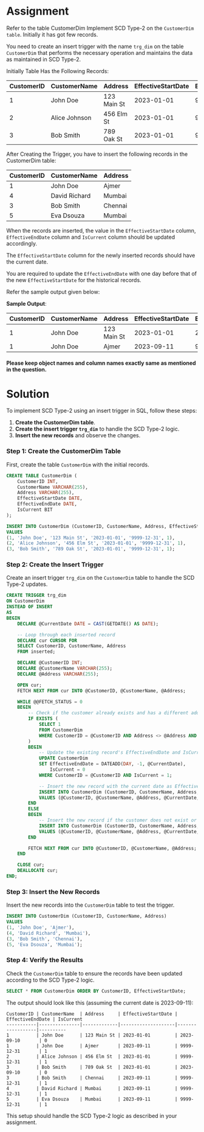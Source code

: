 # Assignment

Refer to the table CustomerDim Implement SCD Type-2 on the `CustomerDim table`. Initially it has got few records.

You need to create an insert trigger with the name `trg_dim` on the table `CustomerDim` that performs the necessary operation and maintains the data as maintained in SCD Type-2.

Initially Table Has the Following Records:

| CustomerID | CustomerName  | Address     | EffectiveStartDate | EffectiveEndDate | IsCurrent |
| ---------- | ------------- | ----------- | ------------------ | ---------------- | --------- |
| 1          | John Doe      | 123 Main St | 2023-01-01         | 9999-12-31       | 1         |
| 2          | Alice Johnson | 456 Elm St  | 2023-01-01         | 9999-12-31       | 1         |
| 3          | Bob Smith     | 789 Oak St  | 2023-01-01         | 9999-12-31       | 1         |

After Creating the Trigger, you have to insert the following records in the CustomerDim table:

| CustomerID | CustomerName  | Address |
| ---------- | ------------- | ------- |
| 1          | John Doe      | Ajmer   |
| 4          | David Richard | Mumbai  |
| 3          | Bob Smith     | Chennai |
| 5          | Eva Dsouza    | Mumbai  |

When the records are inserted, the value in the `EffectiveStartDate` column, `EffectiveEndDate` column and `IsCurrent` column should be updated accordingly.

The `EffectiveStartDate` column for the newly inserted records should have the current date.

You are required to update the `EffectiveEndDate` with one day before that of the new `EffectiveStartDate` for the historical records.

Refer the sample output given below:

**Sample Output**:

| CustomerID | CustomerName | Address     | EffectiveStartDate | EffectiveEndDate | IsCurrent |
| ---------- | ------------ | ----------- | ------------------ | ---------------- | --------- |
| 1          | John Doe     | 123 Main St | 2023-01-01         | 2023-09-10       | 0         |
| 1          | John Doe     | Ajmer       | 2023-09-11         | 9999-12-31       | 1         |

#### Please keep object names and column names exactly same as mentioned in the question.

# Solution

To implement SCD Type-2 using an insert trigger in SQL, follow these steps:

1. **Create the CustomerDim table**.
2. **Create the insert trigger `trg_dim`** to handle the SCD Type-2 logic.
3. **Insert the new records** and observe the changes.

### Step 1: Create the CustomerDim Table

First, create the table `CustomerDim` with the initial records.

```sql
CREATE TABLE CustomerDim (
    CustomerID INT,
    CustomerName VARCHAR(255),
    Address VARCHAR(255),
    EffectiveStartDate DATE,
    EffectiveEndDate DATE,
    IsCurrent BIT
);

INSERT INTO CustomerDim (CustomerID, CustomerName, Address, EffectiveStartDate, EffectiveEndDate, IsCurrent)
VALUES
(1, 'John Doe', '123 Main St', '2023-01-01', '9999-12-31', 1),
(2, 'Alice Johnson', '456 Elm St', '2023-01-01', '9999-12-31', 1),
(3, 'Bob Smith', '789 Oak St', '2023-01-01', '9999-12-31', 1);
```

### Step 2: Create the Insert Trigger

Create an insert trigger `trg_dim` on the `CustomerDim` table to handle the SCD Type-2 updates.

```sql
CREATE TRIGGER trg_dim
ON CustomerDim
INSTEAD OF INSERT
AS
BEGIN
    DECLARE @CurrentDate DATE = CAST(GETDATE() AS DATE);

    -- Loop through each inserted record
    DECLARE cur CURSOR FOR
    SELECT CustomerID, CustomerName, Address
    FROM inserted;

    DECLARE @CustomerID INT;
    DECLARE @CustomerName VARCHAR(255);
    DECLARE @Address VARCHAR(255);

    OPEN cur;
    FETCH NEXT FROM cur INTO @CustomerID, @CustomerName, @Address;

    WHILE @@FETCH_STATUS = 0
    BEGIN
        -- Check if the customer already exists and has a different address
        IF EXISTS (
            SELECT 1
            FROM CustomerDim
            WHERE CustomerID = @CustomerID AND Address <> @Address AND IsCurrent = 1
        )
        BEGIN
            -- Update the existing record's EffectiveEndDate and IsCurrent
            UPDATE CustomerDim
            SET EffectiveEndDate = DATEADD(DAY, -1, @CurrentDate),
                IsCurrent = 0
            WHERE CustomerID = @CustomerID AND IsCurrent = 1;

            -- Insert the new record with the current date as EffectiveStartDate
            INSERT INTO CustomerDim (CustomerID, CustomerName, Address, EffectiveStartDate, EffectiveEndDate, IsCurrent)
            VALUES (@CustomerID, @CustomerName, @Address, @CurrentDate, '9999-12-31', 1);
        END
        ELSE
        BEGIN
            -- Insert the new record if the customer does not exist or address is the same
            INSERT INTO CustomerDim (CustomerID, CustomerName, Address, EffectiveStartDate, EffectiveEndDate, IsCurrent)
            VALUES (@CustomerID, @CustomerName, @Address, @CurrentDate, '9999-12-31', 1);
        END

        FETCH NEXT FROM cur INTO @CustomerID, @CustomerName, @Address;
    END

    CLOSE cur;
    DEALLOCATE cur;
END;
```

### Step 3: Insert the New Records

Insert the new records into the `CustomerDim` table to test the trigger.

```sql
INSERT INTO CustomerDim (CustomerID, CustomerName, Address)
VALUES
(1, 'John Doe', 'Ajmer'),
(4, 'David Richard', 'Mumbai'),
(3, 'Bob Smith', 'Chennai'),
(5, 'Eva Dsouza', 'Mumbai');
```

### Step 4: Verify the Results

Check the `CustomerDim` table to ensure the records have been updated according to the SCD Type-2 logic.

```sql
SELECT * FROM CustomerDim ORDER BY CustomerID, EffectiveStartDate;
```

The output should look like this (assuming the current date is 2023-09-11):

```
CustomerID | CustomerName  | Address     | EffectiveStartDate | EffectiveEndDate | IsCurrent
-----------|---------------|-------------|--------------------|------------------|----------
1          | John Doe      | 123 Main St | 2023-01-01         | 2023-09-10       | 0
1          | John Doe      | Ajmer       | 2023-09-11         | 9999-12-31       | 1
2          | Alice Johnson | 456 Elm St  | 2023-01-01         | 9999-12-31       | 1
3          | Bob Smith     | 789 Oak St  | 2023-01-01         | 2023-09-10       | 0
3          | Bob Smith     | Chennai     | 2023-09-11         | 9999-12-31       | 1
4          | David Richard | Mumbai      | 2023-09-11         | 9999-12-31       | 1
5          | Eva Dsouza    | Mumbai      | 2023-09-11         | 9999-12-31       | 1
```

This setup should handle the SCD Type-2 logic as described in your assignment.


